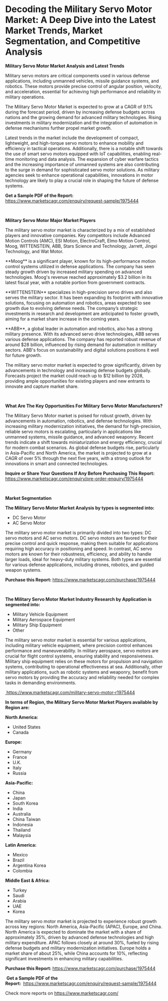 <p><h1>Decoding the Military Servo Motor Market: A Deep Dive into the Latest Market Trends, Market Segmentation, and Competitive Analysis</h1></p><p><strong>Military Servo Motor Market Analysis and Latest Trends</strong></p>
<p><p>Military servo motors are critical components used in various defense applications, including unmanned vehicles, missile guidance systems, and robotics. These motors provide precise control of angular position, velocity, and acceleration, essential for achieving high performance and reliability in military operations. </p><p>The Military Servo Motor Market is expected to grow at a CAGR of 9.1% during the forecast period, driven by increasing defense budgets across nations and the growing demand for advanced military technologies. Rising investments in military modernization and the integration of automation in defense mechanisms further propel market growth. </p><p>Latest trends in the market include the development of compact, lightweight, and high-torque servo motors to enhance mobility and efficiency in tactical operations. Additionally, there is a notable shift towards the use of smart servo motors equipped with IoT capabilities, enabling real-time monitoring and data analysis. The expansion of cyber warfare tactics and the increasing importance of unmanned systems are also contributing to the surge in demand for sophisticated servo motor solutions. As military agencies seek to enhance operational capabilities, innovations in motor technology are likely to play a crucial role in shaping the future of defense systems.</p></p>
<p><strong>Get a Sample PDF of the Report:&nbsp;</strong> <a href="https://www.marketscagr.com/enquiry/request-sample/1975444?utm_campaign=2194&utm_medium=2&utm_source=Github&utm_content=ia&utm_term=01032025&utm_id=military-servo-motor">https://www.marketscagr.com/enquiry/request-sample/1975444</a></p>
<p>&nbsp;</p>
<p><strong>Military Servo Motor Major Market Players</strong></p>
<p><p>The military servo motor market is characterized by a mix of established players and innovative companies. Key competitors include Advanced Motion Controls (AMC), ESI Motion, ElectroCraft, Elmo Motion Control, Moog, WITTENSTEIN, ABB, Stars Science and Technology, Jarrett, Jingxi Technology, and Wat Motor.</p><p>**Moog** is a significant player, known for its high-performance motion control systems utilized in defense applications. The company has seen steady growth driven by increased military spending on advanced technologies. Moog's revenue reached approximately $3.2 billion in its latest fiscal year, with a notable portion from government contracts.</p><p>**WITTENSTEIN** specializes in high-precision servo drives and also serves the military sector. It has been expanding its footprint with innovative solutions, focusing on automation and robotics, areas expected to see growth due to evolving defense needs. The company’s strategic investments in research and development are anticipated to foster growth, aiming for a market share increase in the coming years.</p><p>**ABB**, a global leader in automation and robotics, also has a strong military presence. With its advanced servo drive technologies, ABB serves various defense applications. The company has reported robust revenue of around $28 billion, influenced by rising demand for automation in military sectors. ABB's focus on sustainability and digital solutions positions it well for future growth.</p><p>The military servo motor market is expected to grow significantly, driven by advancements in technology and increasing defense budgets globally. Forecasts project the market could reach up to $12 billion by 2028, providing ample opportunities for existing players and new entrants to innovate and capture market share.</p></p>
<p>&nbsp;</p>
<p><strong>What Are The Key Opportunities For Military Servo Motor Manufacturers?</strong></p>
<p><p>The Military Servo Motor market is poised for robust growth, driven by advancements in automation, robotics, and defense technologies. With increasing military modernization initiatives, the demand for high-precision, reliable servo motors is escalating, particularly in applications like unmanned systems, missile guidance, and advanced weaponry. Recent trends indicate a shift towards miniaturization and energy efficiency, crucial for modern combat scenarios. As global defense budgets rise, particularly in Asia-Pacific and North America, the market is projected to grow at a CAGR of over 5% through the next five years, with a strong outlook for innovations in smart and connected technologies.</p></p>
<p><strong>Inquire or Share Your Questions If Any Before Purchasing This Report:</strong> <a href="https://www.marketscagr.com/enquiry/pre-order-enquiry/1975444?utm_campaign=2194&utm_medium=2&utm_source=Github&utm_content=ia&utm_term=01032025&utm_id=military-servo-motor">https://www.marketscagr.com/enquiry/pre-order-enquiry/1975444</a></p>
<p>&nbsp;</p>
<p><strong>Market Segmentation</strong></p>
<p><strong>The Military Servo Motor Market Analysis by types is segmented into:</strong></p>
<p><ul><li>DC Servo Motor</li><li>AC Servo Motor</li></ul></p>
<p><p>The military servo motor market is primarily divided into two types: DC servo motors and AC servo motors. DC servo motors are favored for their precise control and quick response, making them suitable for applications requiring high accuracy in positioning and speed. In contrast, AC servo motors are known for their robustness, efficiency, and ability to handle larger loads, ideal for heavy-duty military systems. Both types are essential for various defense applications, including drones, robotics, and guided weapon systems.</p></p>
<p><strong>Purchase this Report:&nbsp;</strong><a href="https://www.marketscagr.com/purchase/1975444?utm_campaign=2194&utm_medium=2&utm_source=Github&utm_content=ia&utm_term=01032025&utm_id=military-servo-motor">https://www.marketscagr.com/purchase/1975444</a></p>
<p>&nbsp;</p>
<p><strong>The Military Servo Motor Market Industry Research by Application is segmented into:</strong></p>
<p><ul><li>Military Vehicle Equipment</li><li>Military Aerospace Equipment</li><li>Military Ship Equipment</li><li>Other</li></ul></p>
<p><p>The military servo motor market is essential for various applications, including military vehicle equipment, where precision control enhances performance and maneuverability. In military aerospace, servo motors are crucial for flight control systems, ensuring stability and responsiveness. Military ship equipment relies on these motors for propulsion and navigation systems, contributing to operational effectiveness at sea. Additionally, other military applications, such as robotic systems and weaponry, benefit from servo motors by providing the accuracy and reliability needed for complex tasks in demanding environments.</p></p>
<p><a href="https://www.marketscagr.com/military-servo-motor-r1975444?utm_campaign=2194&utm_medium=2&utm_source=Github&utm_content=ia&utm_term=01032025&utm_id=military-servo-motor">&nbsp;https://www.marketscagr.com/military-servo-motor-r1975444</a></p>
<p><strong>In terms of Region, the Military Servo Motor Market Players available by Region are:</strong></p>
<p>
    <p> <strong> North America: </strong>
        <ul>
            <li>United States</li>
            <li>Canada</li>
        </ul>
        </p> 
    <p> <strong> Europe: </strong>
        <ul>
            <li>Germany</li>
            <li>France</li>
            <li>U.K.</li>
            <li>Italy</li>
            <li>Russia</li>
        </ul>
        </p> 
    <p> <strong> Asia-Pacific: </strong>
        <ul>
            <li>China</li>
            <li>Japan</li>
            <li>South Korea</li>
            <li>India</li>
            <li>Australia</li>
            <li>China Taiwan</li>
            <li>Indonesia</li>
            <li>Thailand</li>
            <li>Malaysia</li>
        </ul>
        </p> 
    <p> <strong> Latin America: </strong>
        <ul>
            <li>Mexico</li>
            <li>Brazil</li>
            <li>Argentina Korea</li>
            <li>Colombia</li>
        </ul>
        </p> 
    <p> <strong> Middle East & Africa: </strong>
        <ul>
            <li>Turkey</li>
            <li>Saudi</li>
            <li>Arabia</li>
            <li>UAE</li>
            <li>Korea</li>
        </ul>
    </p>
    </p>
<p><p>The military servo motor market is projected to experience robust growth across key regions: North America, Asia-Pacific (APAC), Europe, and China. North America is expected to dominate the market with a share of approximately 35%, driven by advanced defense technologies and high military expenditure. APAC follows closely at around 30%, fueled by rising defense budgets and military modernization initiatives. Europe holds a market share of about 25%, while China accounts for 10%, reflecting significant investments in enhancing military capabilities.</p></p>
<p><strong>Purchase this Report: </strong><a href="https://www.marketscagr.com/purchase/1975444?utm_campaign=2194&utm_medium=2&utm_source=Github&utm_content=ia&utm_term=01032025&utm_id=military-servo-motor">https://www.marketscagr.com/purchase/1975444</a></p>
<p>&nbsp;<strong>Get a Sample PDF of the Report:&nbsp;&nbsp;</strong><a href="https://www.marketscagr.com/enquiry/request-sample/1975444?utm_campaign=2194&utm_medium=2&utm_source=Github&utm_content=ia&utm_term=01032025&utm_id=military-servo-motor">https://www.marketscagr.com/enquiry/request-sample/1975444</a></p>
<p><strong></strong></p>
<p>Check more reports on <a href="https://www.marketscagr.com/?utm_campaign=2194&utm_medium=2&utm_source=Github&utm_content=ia&utm_term=01032025&utm_id=military-servo-motor">https://www.marketscagr.com/</a></p>